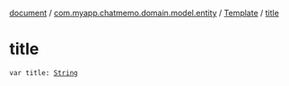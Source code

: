 [document](../../index.md) / [com.myapp.chatmemo.domain.model.entity](../index.md) / [Template](index.md) / [title](./title.md)

# title

`var title: `[`String`](https://kotlinlang.org/api/latest/jvm/stdlib/kotlin/-string/index.html)
